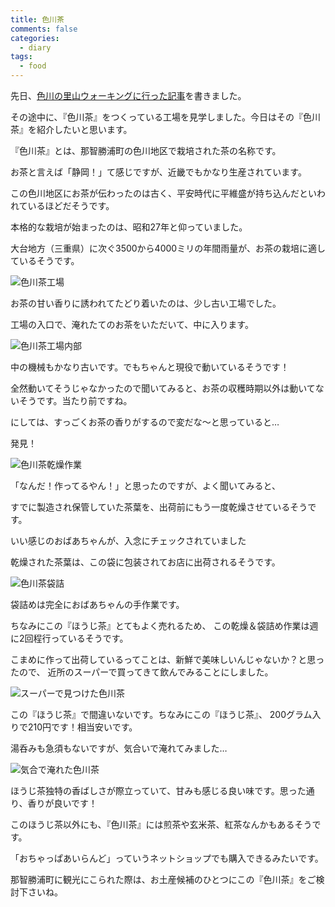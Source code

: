 ```yaml
---
title: 色川茶
comments: false
categories:
  - diary
tags:
  - food
---
```


先日、[色川の里山ウォーキングに行った記事][1]を書きました。

その途中に、『色川茶』をつくっている工場を見学しました。今日はその『色川茶』を紹介したいと思います。

『色川茶』とは、那智勝浦町の色川地区で栽培された茶の名称です。

お茶と言えば「静岡！」て感じですが、近畿でもかなり生産されています。

この色川地区にお茶が伝わったのは古く、平安時代に平維盛が持ち込んだといわれているほどだそうです。

本格的な栽培が始まったのは、昭和27年と仰っていました。

大台地方（三重県）に次ぐ3500から4000ミリの年間雨量が、お茶の栽培に適しているそうです。

![色川茶工場][2]

お茶の甘い香りに誘われてたどり着いたのは、少し古い工場でした。

工場の入口で、淹れたてのお茶をいただいて、中に入ります。

![色川茶工場内部][3]

中の機械もかなり古いです。でもちゃんと現役で動いているそうです！

全然動いてそうじゃなかったので聞いてみると、お茶の収穫時期以外は動いてないそうです。当たり前ですね。

にしては、すっごくお茶の香りがするので変だな～と思っていると…

発見！

![色川茶乾燥作業][4]

「なんだ！作ってるやん！」と思ったのですが、よく聞いてみると、

すでに製造され保管していた茶葉を、出荷前にもう一度乾燥させているそうです。

いい感じのおばあちゃんが、入念にチェックされていました

乾燥された茶葉は、この袋に包装されてお店に出荷されるそうです。

![色川茶袋詰][5]

袋詰めは完全におばあちゃんの手作業です。

ちなみにこの『ほうじ茶』とてもよく売れるため、
この乾燥＆袋詰め作業は週に2回程行っているそうです。

こまめに作って出荷しているってことは、新鮮で美味しいんじゃないか？と思ったので、
近所のスーパーで買ってきて飲んでみることにしました。

![スーパーで見つけた色川茶][6]

この『ほうじ茶』で間違いないです。ちなみにこの『ほうじ茶』、
200グラム入りで210円です！相当安いです。

湯呑みも急須もないですが、気合いで淹れてみました…

![気合で淹れた色川茶][7]

ほうじ茶独特の香ばしさが際立っていて、甘みも感じる良い味です。思った通り、香りが良いです！

このほうじ茶以外にも、『色川茶』には煎茶や玄米茶、紅茶なんかもあるそうです。

「おちゃっぱあいらんど」っていうネットショップでも購入できるみたいです。

那智勝浦町に観光にこられた際は、お土産候補のひとつにこの『色川茶』をご検討下さいね。

[1]: /diary/totoro-mountain.html "トトロがいそうな山"
[2]: /img/uploads/2009/11/irogawa-tea-1.jpg
[3]: /img/uploads/2009/11/irogawa-tea-2.jpg
[4]: /img/uploads/2009/11/irogawa-tea-3.jpg
[5]: /img/uploads/2009/11/irogawa-tea-4.jpg
[6]: /img/uploads/2009/11/irogawa-tea-5.jpg
[7]: /img/uploads/2009/11/irogawa-tea-6.jpg
